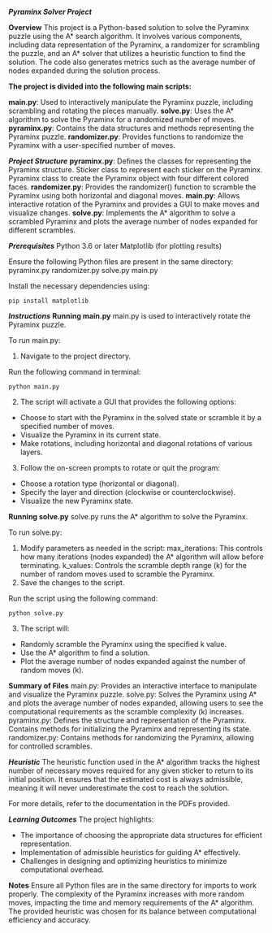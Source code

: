***Pyraminx Solver Project***

**Overview**
This project is a Python-based solution to solve the Pyraminx puzzle using the A* search algorithm. It involves various components, including data representation of the Pyraminx, a randomizer for scrambling the puzzle, and an A* solver that utilizes a heuristic function to find the solution. The code also generates metrics such as the average number of nodes expanded during the solution process.

**The project is divided into the following main scripts:**

**main.py**: Used to interactively manipulate the Pyraminx puzzle, including scrambling and rotating the pieces manually.
**solve.py**: Uses the A* algorithm to solve the Pyraminx for a randomized number of moves.
**pyraminx.py**: Contains the data structures and methods representing the Pyraminx puzzle.
**randomizer.py**: Provides functions to randomize the Pyraminx with a user-specified number of moves.

***Project Structure***
**pyraminx.py**: Defines the classes for representing the Pyraminx structure.
        Sticker class to represent each sticker on the Pyraminx.
        Pyraminx class to create the Pyraminx object with four different colored faces.
**randomizer.py**: Provides the randomizer() function to scramble the Pyraminx using both horizontal and diagonal moves.
**main.py**: Allows interactive rotation of the Pyraminx and provides a GUI to make moves and visualize changes.
**solve.py**: Implements the A* algorithm to solve a scrambled Pyraminx and plots the average number of nodes expanded for different scrambles.

***Prerequisites***
    Python 3.6 or later
    Matplotlib (for plotting results)

Ensure the following Python files are present in the same directory:
    pyraminx.py
    randomizer.py
    solve.py
    main.py

Install the necessary dependencies using:

    pip install matplotlib

***Instructions***
**Running main.py**
main.py is used to interactively rotate the Pyraminx puzzle.

To run main.py:

1. Navigate to the project directory.

Run the following command in terminal:

    python main.py

2. The script will activate a GUI that provides the following options:

- Choose to start with the Pyraminx in the solved state or scramble it by a specified number of moves.
- Visualize the Pyraminx in its current state.
- Make rotations, including horizontal and diagonal rotations of various layers.

3. Follow the on-screen prompts to rotate or quit the program:

- Choose a rotation type (horizontal or diagonal).
- Specify the layer and direction (clockwise or counterclockwise).
- Visualize the new Pyraminx state.

**Running solve.py**
solve.py runs the A* algorithm to solve the Pyraminx.

To run solve.py:

1. Modify parameters as needed in the script:
        max_iterations: This controls how many iterations (nodes expanded) the A* algorithm will allow before terminating.
        k_values: Controls the scramble depth range (k) for the number of random moves used to scramble the Pyraminx.
2. Save the changes to the script.

Run the script using the following command:

    python solve.py

3. The script will:
- Randomly scramble the Pyraminx using the specified k value.
- Use the A* algorithm to find a solution.
- Plot the average number of nodes expanded against the number of random moves (k).

**Summary of Files**
    main.py: Provides an interactive interface to manipulate and visualize the Pyraminx puzzle.
    solve.py: Solves the Pyraminx using A* and plots the average number of nodes expanded, allowing users to see the computational requirements as the scramble complexity (k) increases.
    pyraminx.py: Defines the structure and representation of the Pyraminx. Contains methods for initializing the Pyraminx and representing its state.
    randomizer.py: Contains methods for randomizing the Pyraminx, allowing for controlled scrambles.

***Heuristic***
The heuristic function used in the A* algorithm tracks the highest number of necessary moves required for any given sticker to return to its initial position. It ensures that the estimated cost is always admissible, meaning it will never underestimate the cost to reach the solution.

For more details, refer to the documentation in the PDFs provided.

***Learning Outcomes***
The project highlights:

- The importance of choosing the appropriate data structures for efficient representation.
- Implementation of admissible heuristics for guiding A* effectively.
- Challenges in designing and optimizing heuristics to minimize computational overhead.

**Notes**
Ensure all Python files are in the same directory for imports to work properly.
The complexity of the Pyraminx increases with more random moves, impacting the time and memory requirements of the A* algorithm.
The provided heuristic was chosen for its balance between computational efficiency and accuracy.
